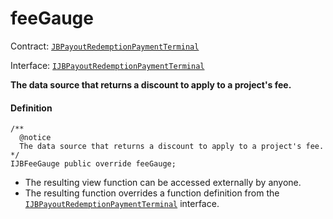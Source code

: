 # feeGauge

Contract: [`JBPayoutRedemptionPaymentTerminal`](/docs/v4/deprecated/v3/deprecated/or-payment-terminals/or-abstract/jbpayoutredemptionpaymentterminal/README.md)​‌

Interface: [`IJBPayoutRedemptionPaymentTerminal`](/docs/v4/deprecated/v3/interfaces/ijbpayoutredemptionpaymentterminal.md)

**The data source that returns a discount to apply to a project's fee.**

#### Definition

```
/**
  @notice
  The data source that returns a discount to apply to a project's fee.
*/
IJBFeeGauge public override feeGauge;
```

* The resulting view function can be accessed externally by anyone.
* The resulting function overrides a function definition from the [`IJBPayoutRedemptionPaymentTerminal`](/docs/v4/deprecated/v3/interfaces/ijbpayoutredemptionpaymentterminal.md) interface.
